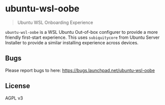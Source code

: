 # ubuntu-wsl-oobe

> Ubuntu WSL Onboarding Experience

`ubuntu-wsl-oobe` is a WSL Ubuntu Out-of-box configurer to provide a more friendly first-start experience. This uses `subiquitycore` from Ubuntu Server Installer to provide a similar installing experience across devices.
 
## Bugs

Please report bugs to here: <https://bugs.launchpad.net/ubuntu-wsl-oobe>

## License

AGPL v3
